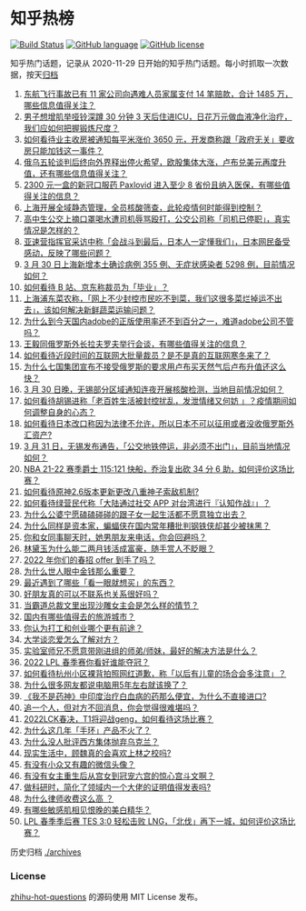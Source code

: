 # 知乎热榜
[![Build Status](https://github.com/ToWeLong/zhihu-hot-questions/workflows/CI/badge.svg)](https://github.com/ToWeLong/zhihu-hot-questions/actions)
[![GitHub language](https://img.shields.io/badge/language-golang-orange.svg)](https://golang.org/)
[![GitHub license](https://img.shields.io/github/license/ToWeLong/zhihu-hot-questions)](https://github.com/ToWeLong/zhihu-hot-questions/blob/main/LICENSE)

知乎热门话题，记录从 2020-11-29 日开始的知乎热门话题。每小时抓取一次数据，按天[归档](./archives)

<!-- BEGIN -->

1. [东航飞行事故已有 11 家公司向遇难人员家属支付 14 笔赔款，合计 1485 万，哪些信息值得关注？](https://www.zhihu.com/question/525057782)
1. [男子想增肌举哑铃深蹲 30 分钟 3 天后住进ICU，日花万元做血液净化治疗，我们应如何把握锻炼尺度？](https://www.zhihu.com/question/524952765)
1. [如何看待业主收房被通知每平米涨价 3650 元，开发商称跟「政府无关」要收房只能加钱这一事件？](https://www.zhihu.com/question/524863933)
1. [俄乌五轮谈判后终向外界释出停火希望，欧股集体大涨，卢布兑美元再度升值，还有哪些信息值得关注？](https://www.zhihu.com/question/524948826)
1. [2300 元一盒的新冠口服药 Paxlovid 进入至少 8 省份且纳入医保，有哪些值得关注的信息？](https://www.zhihu.com/question/524810714)
1. [上海开展全域静态管理，全员核酸筛查，此轮疫情何时能得到控制？](https://www.zhihu.com/question/525097668)
1. [高中生公交上摘口罩喝水遭司机辱骂殴打，公交公司称「司机已停职」，真实情况是怎样的？](https://www.zhihu.com/question/525043244)
1. [亚速营指挥官采访中称「会战斗到最后，日本人一定懂我们」，日本网民备受感动，反映了哪些问题？](https://www.zhihu.com/question/525068031)
1. [3 月 30 日上海新增本土确诊病例 355 例、无症状感染者 5298 例，目前情况如何？](https://www.zhihu.com/question/525145043)
1. [如何看待 B 站、京东称裁员为「毕业」？](https://www.zhihu.com/question/524592661)
1. [上海浦东菜农称，「网上不少封控市民吃不到菜，我们这很多菜烂掉运不出去」，该如何解决新鲜蔬菜运输问题？](https://www.zhihu.com/question/525027716)
1. [为什么到今天国内adobe的正版使用率还不到百分之一，难道adobe公司不管吗？](https://www.zhihu.com/question/521078481)
1. [王毅同俄罗斯外长拉夫罗夫举行会谈，有哪些值得关注的信息？](https://www.zhihu.com/question/525055626)
1. [如何看待近段时间的互联网大批量裁员？是不是真的互联网寒冬来了？](https://www.zhihu.com/question/524364448)
1. [为什么七国集团宣布不接受俄罗斯的要求用卢布买天然气后卢布升值还这么快？](https://www.zhihu.com/question/524759143)
1. [3 月 30 日晚，无锡部分区域通知连夜开展核酸检测，当地目前情况如何？](https://www.zhihu.com/question/525090648)
1. [如何看待胡锡进称「老百姓生活被封控扰乱，发泄情绪又何妨 」？疫情期间如何调整自身的心态？](https://www.zhihu.com/question/524768131)
1. [如何看待日本改口称因为法律不允许，所以日本不可以征用或者没收俄罗斯外汇资产?](https://www.zhihu.com/question/524787443)
1. [3 月 31 日，无锡发布通告，「公交地铁停运，非必须不出门」，目前当地情况如何？](https://www.zhihu.com/question/525140855)
1. [NBA 21-22 赛季爵士 115:121 快船，乔治复出砍 34 分 6 助，如何评价这场比赛？](https://www.zhihu.com/question/524951004)
1. [如何看待原神2.6版本更新更改八重神子索敌机制?](https://www.zhihu.com/question/524946579)
1. [如何看待绿营民代称「大陆通过社交 APP 对台湾进行『认知作战』」？](https://www.zhihu.com/question/524981087)
1. [为什么公婆宁愿磕磕碰碰的跟子女一起生活都不愿意独立出去？](https://www.zhihu.com/question/437257253)
1. [为什么同样是资本家，蝙蝠侠在国内常年糟批判钢铁侠却甚少被抹黑？](https://www.zhihu.com/question/524293091)
1. [你和女同事聊天时，她男朋友来电话，你会回避吗？](https://www.zhihu.com/question/522943872)
1. [林黛玉为什么能二两月钱活成富豪，随手赏人不眨眼？](https://www.zhihu.com/question/358030992)
1. [2022 年你们的春招 offer 到手了吗？](https://www.zhihu.com/question/523577346)
1. [为什么世人眼中金钱那么重要？](https://www.zhihu.com/question/525052721)
1. [最近遇到了哪些「看一眼就想买」的东西？](https://www.zhihu.com/question/524958481)
1. [好朋友真的可以不联系也关系很好吗？](https://www.zhihu.com/question/521760786)
1. [当霸道总裁文里出现沙雕女主会是怎么样的情节？](https://www.zhihu.com/question/371751521)
1. [国内有哪些值得去的旅游城市？](https://www.zhihu.com/question/514642367)
1. [你认为打工和创业哪个更有前途？](https://www.zhihu.com/question/516234308)
1. [大学谈恋爱怎么了解对方？](https://www.zhihu.com/question/524953021)
1. [实验室师兄不愿意带刚进组的师弟/师妹，最好的解决方法是什么？](https://www.zhihu.com/question/30849269)
1. [2022 LPL 春季赛你看好谁能夺冠？](https://www.zhihu.com/question/524854209)
1. [如何看待杭州小区裸背拍照网红道歉，称「以后有儿童的场合会多注意」？](https://www.zhihu.com/question/524987591)
1. [为什么很多网友都说电脑用5年左右就该换了？](https://www.zhihu.com/question/521171582)
1. [《我不是药神》中印度治疗白血病的药那么便宜，为什么不直接进口?](https://www.zhihu.com/question/517082772)
1. [追一个人，但对方不回消息，你会觉得很难堪吗？](https://www.zhihu.com/question/489428626)
1. [2022LCK春决，T1将迎战geng，如何看待这场比赛？](https://www.zhihu.com/question/524739626)
1. [为什么这几年「手环」产品不火了？](https://www.zhihu.com/question/523852614)
1. [为什么没人批评西方集体抛弃乌克兰？](https://www.zhihu.com/question/521377070)
1. [现实生活中，顾魏真的会喜欢上林之校吗?](https://www.zhihu.com/question/523994781)
1. [有没有小众又有趣的微信头像？](https://www.zhihu.com/question/483172023)
1. [有没有女主重生后从宫女到冠宠六宫的惊心宫斗文啊？](https://www.zhihu.com/question/510130005)
1. [做科研时，简化了领域内一个大佬的证明值得发表吗?](https://www.zhihu.com/question/524535363)
1. [为什么律师收费这么高 ？](https://www.zhihu.com/question/514331451)
1. [有哪些敏感肌相见恨晚的美白精华？](https://www.zhihu.com/question/518059453)
1. [LPL 春季季后赛 TES 3:0 轻松击败 LNG，「北伐」再下一城，如何评价这场比赛？](https://www.zhihu.com/question/525030765)

<!-- END -->

历史归档 [./archives](./archives)


### License
[zhihu-hot-questions](https://github.com/towelong/zhihu-hot-questions) 的源码使用 MIT License 发布。